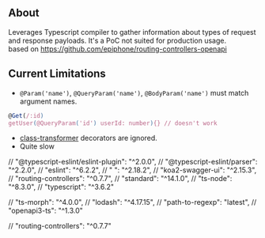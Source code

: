 ## About
Leverages Typescript compiler to gather information about types of request and response payloads. 
It's a PoC not suited for production usage.  
based on https://github.com/epiphone/routing-controllers-openapi

## Current Limitations
- `@Param('name')`, `@QueryParam('name')`, `@BodyParam('name')` must match argument names.
```ts
@Get(/:id)
getUser(@QueryParam('id') userId: number){} // doesn't work
```

- [class-transformer](https://github.com/typestack/class-transformer) decorators are ignored.
- Quite slow



//  "@typescript-eslint/eslint-plugin": "^2.0.0",
//  "@typescript-eslint/parser": "^2.2.0",
//  "eslint": "^6.2.2",
//  " ": "^2.18.2",
//  "koa2-swagger-ui": "^2.15.3",
// "routing-controllers": "^0.7.7",
// "standard": "^14.1.0",
// "ts-node": "^8.3.0",
// "typescript": "^3.6.2"


//  "ts-morph": "^4.0.0",
//   "lodash": "^4.17.15",
//   "path-to-regexp": "latest",
//   "openapi3-ts": "^1.3.0"

//  "routing-controllers": "^0.7.7"
